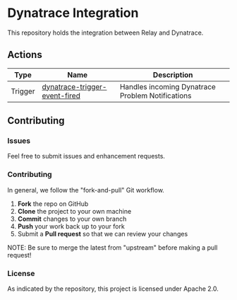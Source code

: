 # Dynatrace Integration

This repository holds the integration between Relay and Dynatrace.

## Actions

| Type | Name | Description |
|------|-------------|-----| 
| Trigger | [dynatrace-trigger-event-fired](/triggers/dynatrace-trigger-event-fired) | Handles incoming Dynatrace Problem Notifications |

## Contributing

### Issues

Feel free to submit issues and enhancement requests.

### Contributing

In general, we follow the "fork-and-pull" Git workflow.

 1. **Fork** the repo on GitHub
 2. **Clone** the project to your own machine
 3. **Commit** changes to your own branch
 4. **Push** your work back up to your fork
 5. Submit a **Pull request** so that we can review your changes

NOTE: Be sure to merge the latest from "upstream" before making a pull request!

### License

As indicated by the repository, this project is licensed under Apache 2.0.